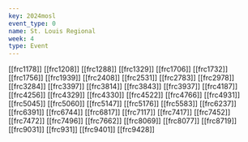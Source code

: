 ```yaml
---
key: 2024mosl
event_type: 0
name: St. Louis Regional
week: 4
type: Event
---
```

[[frc1178]]
[[frc1208]]
[[frc1288]]
[[frc1329]]
[[frc1706]]
[[frc1732]]
[[frc1756]]
[[frc1939]]
[[frc2408]]
[[frc2531]]
[[frc2783]]
[[frc2978]]
[[frc3284]]
[[frc3397]]
[[frc3814]]
[[frc3843]]
[[frc3937]]
[[frc4187]]
[[frc4256]]
[[frc4329]]
[[frc4330]]
[[frc4522]]
[[frc4766]]
[[frc4931]]
[[frc5045]]
[[frc5060]]
[[frc5147]]
[[frc5176]]
[[frc5583]]
[[frc6237]]
[[frc6391]]
[[frc6744]]
[[frc6817]]
[[frc7117]]
[[frc7417]]
[[frc7452]]
[[frc7472]]
[[frc7496]]
[[frc7662]]
[[frc8069]]
[[frc8077]]
[[frc8719]]
[[frc9031]]
[[frc931]]
[[frc9401]]
[[frc9428]]
